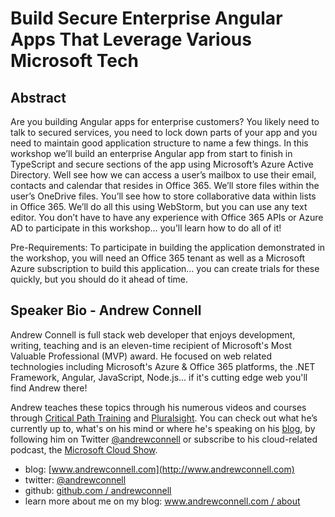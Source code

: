 Build Secure Enterprise Angular Apps That Leverage Various Microsoft Tech
=========================================================================

Abstract
--------
Are you building Angular apps for enterprise customers? You likely need to talk to secured services, you need to lock down parts of your app and you need to maintain good application structure to name a few things. In this workshop we’ll build an enterprise Angular app from start to finish in TypeScript and secure sections of the app using Microsoft’s Azure Active Directory. Well see how we can access a user’s mailbox to use their email, contacts and calendar that resides in Office 365. We’ll store files within the user’s OneDrive files. You’ll see how to store collaborative data within lists in Office 365. We’ll do all this using WebStorm, but you can use any text editor. You don’t have to have any experience with Office 365 APIs or Azure AD to participate in this workshop… you’ll learn how to do all of it!

Pre-Requirements: To participate in building the application demonstrated in the workshop, you will need an Office 365 tenant as well as a Microsoft Azure subscription to build this application... you can create trials for these quickly, but you should do it ahead of time.

Speaker Bio - Andrew Connell
----------------------------
Andrew Connell is full stack web developer that enjoys development, writing, teaching and is an eleven-time recipient of Microsoft's Most Valuable Professional (MVP) award. He focused on web related technologies including Microsoft's Azure & Office 365 platforms, the .NET Framework, Angular, JavaScript, Node.js... if it's cutting edge web you'll find Andrew there! 

Andrew teaches these topics through his numerous videos and courses through [Critical Path Training](http://www.CriticalPathTraining.com) and [Pluralsight](http://www.pluralsight.com/author/andrew-connell). You can check out what he’s currently up to, what's on his mind or where he's speaking on his [blog](http://www.andrewconnell.com), by following him on Twitter [@andrewconnell](http://www.twitter.com/andrewconnell) or subscribe to his cloud-related podcast, the [Microsoft Cloud Show](http://www.microsoftcloudshow.com). 
 
- blog: [www.andrewconnell.com](http://www.andrewconnell.com)
- twitter: [@andrewconnell](http://www.twitter.com/andrewconnell)
- github: [github.com / andrewconnell](http://github.com/andrewconnell)
- learn more about me on my blog: [www.andrewconnell.com / about](http://www.andrewconnell.com/About)